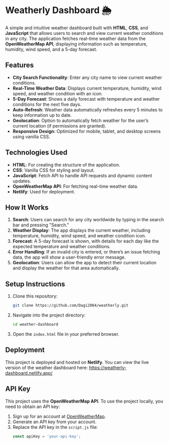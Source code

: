 # Weatherly Dashboard 🌦️

A simple and intuitive weather dashboard built with **HTML**, **CSS**, and **JavaScript** that allows users to search and view current weather conditions in any city. The application fetches real-time weather data from the **OpenWeatherMap API**, displaying information such as temperature, humidity, wind speed, and a 5-day forecast.

## Features

- **City Search Functionality**: Enter any city name to view current weather conditions.
- **Real-Time Weather Data**: Displays current temperature, humidity, wind speed, and weather condition with an icon.
- **5-Day Forecast**: Shows a daily forecast with temperature and weather conditions for the next five days.
- **Auto-Refresh**: Weather data automatically refreshes every 5 minutes to keep information up to date.
- **Geolocation**: Option to automatically fetch weather for the user’s current location (if permissions are granted).
- **Responsive Design**: Optimized for mobile, tablet, and desktop screens using vanilla CSS.

## Technologies Used

- **HTML**: For creating the structure of the application.
- **CSS**: Vanilla CSS for styling and layout.
- **JavaScript**: Fetch API to handle API requests and dynamic content updates.
- **OpenWeatherMap API**: For fetching real-time weather data.
- **Netlify**: Used for deployment.

## How It Works

1. **Search**: Users can search for any city worldwide by typing in the search bar and pressing "Search."
2. **Weather Display**: The app displays the current weather, including temperature, humidity, wind speed, and weather condition icon.
3. **Forecast**: A 5-day forecast is shown, with details for each day like the expected temperature and weather conditions.
4. **Error Handling**: If an invalid city is entered, or there’s an issue fetching data, the app will show a user-friendly error message.
5. **Geolocation**: Users can allow the app to detect their current location and display the weather for that area automatically.

## Setup Instructions

1. Clone this repository:
   ```bash
   git clone https://github.com/Dagi2004/weatherly.git
   ```

2. Navigate into the project directory:
   ```bash
   cd weather-dashboard
   ```

3. Open the `index.html` file in your preferred browser.

## Deployment

This project is deployed and hosted on **Netlify**. You can view the live version of the weather dashboard here: https://weatherly-dashboard.netlify.app/

## API Key

This project uses the **OpenWeatherMap API**. To use the project locally, you need to obtain an API key:
1. Sign up for an account at [OpenWeatherMap](https://home.openweathermap.org/users/sign_up).
2. Generate an API key from your account.
3. Replace the API key in the `script.js` file:
   ```javascript
   const apiKey = 'your-api-key';
   ```

